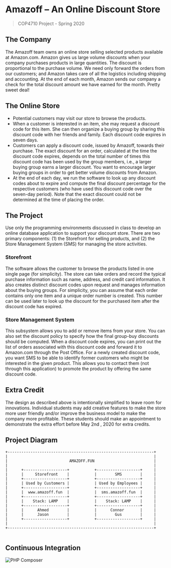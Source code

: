 # Amazoff – An Online Discount Store
> COP4710 Project - Spring 2020

## The Company

The Amazoff team owns an online store selling selected products available at Amazon.com. Amazon gives us large volume discounts when your company purchases products in large quantities. The discount is proportional to the purchase volume. We need only forward the orders from our customers; and Amazon takes care of all the logistics including shipping and accounting. At the end of each month, Amazon sends our company a check for the total discount amount we have earned for the month. Pretty sweet deal!

## The Online Store
- Potential customers may visit our store to browse the products.
- When a customer is interested in an item, she may request a discount code for this item. She can then organize a buying group by sharing this discount code with her friends and family. Each discount code expires in seven days.
- Customers can apply a discount code, issued by Amazoff, towards their purchase. The exact discount for an order, calculated at the time the discount code expires, depends on the total number of times this discount code has been used by the group members, i.e., a larger buying group earns a larger discount. You want to encourage larger buying groups in order to get better volume discounts from Amazon.
- At the end of each day, we run the software to look up any discount codes about to expire and compute the final discount percentage for the respective customers (who have used this discount code over the seven-day period). Note that the exact discount could not be determined at the time of placing the order.

## The Project

Use only the programming environments discussed in class to develop an online database application to support your discount store. There are two primary components: (1) the Storefront for selling products, and (2) the Store Management System (SMS) for managing the store activities.

### Storefront

The software allows the customer to browse the products listed in one single page (for simplicity). The store can take orders and record the typical purchase information such as name, address, and credit card information. It also creates distinct discount codes upon request and manages information about the buying groups. For simplicity, you can assume that each order contains only one item and a unique order number is created. This number can be used later to look up the discount for the purchased item after the discount code has expired.

### Store Management System

This subsystem allows you to add or remove items from your store. You can also set the discount policy to specify how the final group-buy discounts should be computed. When a discount code expires, you can print out the list of orders associated with this discount code and forward it to Amazon.com through the Post Office. For a newly created discount code, you want SMS to be able to identify former customers who might be interested in the given product. This allows you to contact them (not through this application) to promote the product by offering the same discount code.

## Extra Credit

The design as described above is intentionally simplified to leave room for innovations. Individual students may add creative features to make the store more user friendly and/or improve the business model to make the company more profitable. These students should make an appointment to demonstrate the extra effort before May 2nd , 2020 for extra credits.

## Project Diagram

```
+----------------------------------------------------------------+
|                                                                |
|                           AMAZOFF.FUN                          |
|                                                                |
|      +-------------------+           +-------------------+     |
|      |     Storefront    |           |        SMS        |     |
|      +-------------------+           +-------------------+     |
|      | Used by Customers |           | Used by Employees |     |
|      +-------------------+           +-------------------+     |
|      |  www.amazoff.fun  |           |  sms.amazoff.fun  |     |
|      +-------------------+           +-------------------+     |
|      |    Stack: LAMP    |           |    Stack: LAMP    |     |
|      +-------------------+           +-------------------+     |
|      |      Ahmed        |           |      Connor       |     |
|      |      Jason        |           |        Gus        |     |
|      +-------------------+           +-------------------+     |
|                                                                |
+----------------------------------------------------------------+


```
## Continuous Integration

![PHP Composer](https://github.com/ahmedmansour4/Database-Systems-Project/workflows/PHP%20Composer/badge.svg)
